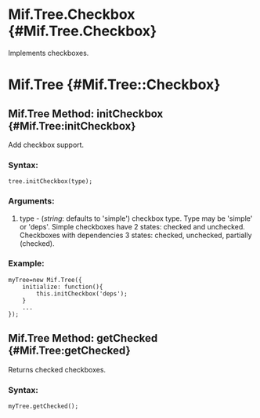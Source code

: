 Mif.Tree.Checkbox {#Mif.Tree.Checkbox}
======================================

Implements checkboxes.

Mif.Tree {#Mif.Tree::Checkbox}
==============================

Mif.Tree Method: initCheckbox {#Mif.Tree:initCheckbox}
------------------------------------------------------

Add checkbox support. 

### Syntax:

	tree.initCheckbox(type);
	

### Arguments:

1. type - (*string*: defaults to 'simple') checkbox type. Type may be 'simple' or 'deps'. Simple checkboxes have 2 states: checked and unchecked. Checkboxes with dependencies 3 states: checked, unchecked, partially (checked).

### Example: 

	myTree=new Mif.Tree({
		initialize: function(){
			this.initCheckbox('deps');
		}
		...
	});

	
Mif.Tree Method: getChecked {#Mif.Tree:getChecked}
----------------------------------------------

Returns checked checkboxes. 

### Syntax:

	myTree.getChecked();
	